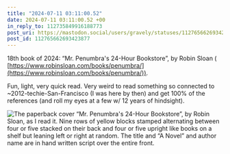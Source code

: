```yaml
---
title: "2024-07-11 03:11:00.52"
date: 2024-07-11 03:11:00.52 +00
in_reply_to: 112735849916188773
post_uri: https://mastodon.social/users/gravely/statuses/112765662693423877
post_id: 112765662693423877
---
```

18th book of 2024: “Mr. Penumbra's 24-Hour Bookstore”, by Robin Sloan ( [https://www.robinsloan.com/books/penumbra/](https://www.robinsloan.com/books/penumbra/)).

Fun, light, very quick read. Very weird to read something so connected to ~2012-techie-San-Francisco (I was here by then) and get 100% of the references (and roll my eyes at a few w/ 12 years of hindsight).


![The paperback cover “Mr. Penumbra's 24-Hour Bookstore”, by Robin Sloan, as I read it. Nine rows of yellow blocks stamped alternating between four or five stacked on their back and four or five upright like books on a shelf but leaning left or right at random. The title and “A Novel” and author name are in hand written script over the entire front. ](/images/112765662442711723.jpeg)

